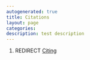 ```yaml
---
autogenerated: true
title: Citations
layout: page
categories: 
description: test description
---
```


1.  REDIRECT [Citing](Citing)
